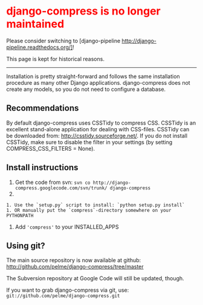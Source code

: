# <font color='red'>django-compress is no longer maintained</font> #
Please consider switching to [django-pipeline http://django-pipeline.readthedocs.org/]!

This page is kept for historical reasons.

---

Installation is pretty straight-forward and follows the same installation procedure as many other Django applications. django-compress does not create any models, so you do not need to configure a database.

## Recommendations ##
By default django-compress uses CSSTidy to compress CSS. CSSTidy is an excellent stand-alone application for dealing with CSS-files. CSSTidy can be downloaded from: http://csstidy.sourceforge.net/. If you do not install CSSTidy, make sure to disable the filter in your settings (by setting COMPRESS\_CSS\_FILTERS = None).

## Install instructions ##
  1. Get the code from svn: `svn co http://django-compress.googlecode.com/svn/trunk/ django-compress`
  1. 
    1. Use the `setup.py` script to install: `python setup.py install`
    1. OR manually put the `compress`-directory somewhere on your PYTHONPATH
  1. Add `'compress'` to your INSTALLED\_APPS

## Using git? ##
The main source repository is now available at github: http://github.com/pelme/django-compress/tree/master

The Subversion repository at Google Code will still be updated, though.

If you want to grab django-compress via git, use:
`git://github.com/pelme/django-compress.git`